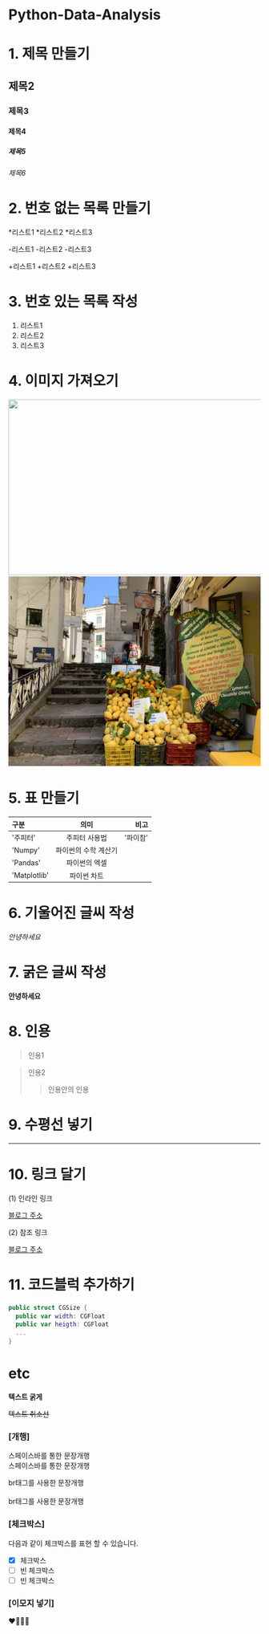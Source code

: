 # Python-Data-Analysis

# 1. 제목 만들기
## 제목2
### 제목3
#### 제목4
##### 제목5
###### 제목6

# 2. 번호 없는 목록 만들기
*리스트1
 *리스트2
  *리스트3

-리스트1
 -리스트2
  -리스트3

+리스트1
 +리스트2
  +리스트3
    
# 3. 번호 있는 목록 작성
1. 리스트1
2. 리스트2
3. 리스트3 

# 4. 이미지 가져오기
<img src="https://i0.wp.com/junilearning.com/wp-content/uploads/2020/06/python-programming-language.webp?resize=1024%2C1024&ssl=1"  width="600" height="350">
<img src="이탈리아.jpeg" width="700">


# 5. 표 만들기
| 구분 | 의미 | 비고 |
|:---|:---:|---:|
| '주피터' | 주피터 사용법 | '파이참' |
| 'Numpy' | 파이썬의 수학 계산기 |  |
| 'Pandas' | 파이썬의 엑셀 |  |
| 'Matplotlib' | 파이썬 차트 |  |

# 6. 기울어진 글씨 작성
*안녕하세요*

# 7. 굵은 글씨 작성
**안녕하세요**

# 8. 인용
> 인용1

> 인용2
>> 인용안의 인용

# 9. 수평선 넣기

---
  
# 10. 링크 달기
(1) 인라인 링크  

[블로그 주소](https://velog.io/@jys200210/posts)

(2) 참조 링크  

[블로그 주소][blog]

[blog]: https://velog.io/@jys200210/posts

# 11. 코드블럭 추가하기

```swift
public struct CGSize {
  public var width: CGFloat
  public var heigth: CGFloat
  ...
}
```

# etc

**텍스트 굵게**  

~~텍스트 취소선~~

### [개행]  

스페이스바를 통한 문장개행  
스페이스바를 통한 문장개행  

br태그를 사용한 문장개행
<br>
<br>
br태그를 사용한 문장개행


### [체크박스]

다음과 같이 체크박스를 표현 할 수 있습니다. 
* [x] 체크박스
* [ ] 빈 체크박스
* [ ] 빈 체크박스

### [이모지 넣기]
❤️💜💙🤍
